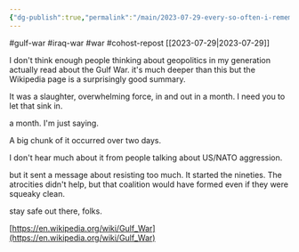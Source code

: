 ```yaml
---
{"dg-publish":true,"permalink":"/main/2023-07-29-every-so-often-i-remember-that-iraq-had-the-fourth-largest-military-in-the-world-for-a-single-nation/","noteIcon":""}
---
```


#gulf-war #iraq-war #war #cohost-repost
[[2023-07-29\|2023-07-29]]


I don't think enough people thinking about geopolitics in my generation actually read about the Gulf War. it's much deeper than this but the Wikipedia page is a surprisingly good summary.

It was a slaughter, overwhelming force, in and out in a month. I need you to let that sink in.

a month.  I'm just saying. 

A big chunk of it occurred over two days.

I don't hear much about it from people talking about US/NATO aggression.

but it sent a message about resisting too much. It started the nineties.  The atrocities didn't help, but that coalition would have formed even if they were squeaky clean.

stay safe out there, folks.

[https://en.wikipedia.org/wiki/Gulf_War](https://en.wikipedia.org/wiki/Gulf_War)
